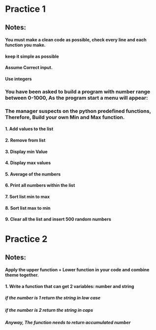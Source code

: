 # Practice 1 
## Notes:
#### You must make a clean code as possible, check every line and each function you make.
#### keep it simple as possible
#### Assume Correct input.
#### Use integers


### You have been asked to build a program with number range between 0-1000, As the program start a menu will appear:  

### The manager suspects on the python predefined functions, Therefore, Build your own Min and Max function. 


#### 1. Add values to the list
#### 2. Remove from list
#### 3. Display min Value
#### 4. Display max  values
#### 5. Average of the numbers
#### 6. Print all numbers within the list
#### 7. Sort list min to max
#### 8. Sort list max to min
#### 9. Clear all the list and insert 500 random numbers 




# Practice 2
## Notes:
#### Apply the upper function + Lower function in your code and combine theme together.


#### 1. Write a function that can get  2 variables: number and string
##### if the number is 1 return the string in low case
##### if the number is 2 return the string in caps
##### Anyway, The function needs to return accumulated number 